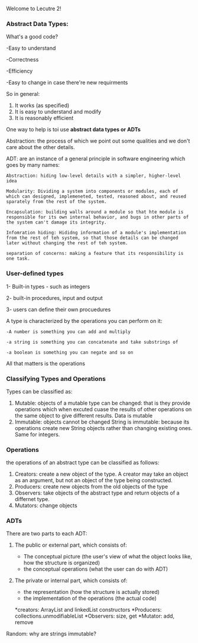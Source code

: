 Welcome to Lecutre 2! 

<h3>Abstract Data Types: </h3>

What's a good code? 

-Easy to understand 

-Correctness 

-Efficiency 

-Easy to change in case there're new requirments 

So in general: 

1. It works (as specified)
2. It is easy to understand and modify 
3. It is reasonably efficient 

One way to help is toi use <b>abstract data types or ADTs</b>


Abstraction: the process of which we point out some qualities and we don't care about the other details. 

ADT: are an instance of a general principle in software engineering which goes by many names: 

	Abstraction: hiding low-level details with a simpler, higher-level idea

	Modularity: Dividing a system into components or modules, each of which can designed, implemeneted, tested, reasoned about, and reused sparately from the rest of the system. 

	Encapsulation: building walls around a module so that hte module is responsible for its own internal behavior, and bugs in other parts of the system can't damage its integrity. 

	Infomration hiding: Hididng information of a module's implementation from the rest of teh system, so that those details can be changed later without changing the rest of teh system. 

	separation of concerns: making a feature that its responsibility is one task. 

<h3>User-defined types</h3>

1- Built-in types - such as integers 

2- built-in procedures, input and output 

3- users can define their own procuedures


A type is characterized by the operations you can perform on it: 

	-A number is something you can add and multiply 

	-a string is something you can concatenate and take substrings of

	-a boolean is something you can negate and so on 

All that matters is the operations 

<h3>Classifying Types and Operations </h3>

Types can be classified as: 

1. Mutable: objects of a mutable type can be changed: that is they provide operations which when excuted cuase the results of other operations on the same object to give different results. Data is mutable 
2. Immutable: objects cannot be changed 
String is immutable: because its operations create new String objects rather than changing existing ones. Same for integers. 


<h3>Operations</h3>

the operations of an abstract type can be classified as follows: 

1. Creators: create a new object of the type. A creator may take an object as an argument, but not an object of the type being constructed. 
2. Producers: create new objects from the old objects of the type 
3. Observers: take objects of the abstract type and return objects of a differnet type. 
4. Mutators: change objects

<h3>ADTs</h3>

There are two parts to each ADT: 

1. The public or external part, which consists of: 

	* The conceptual picture (the user's view of what the object looks like, how the structure is organized)
	* the conceptual operations (what the user can do with ADT)
2. The private or internal part, which consists of: 
	* the representation (how the structure is actually stored)
	* the implementation of the operations (the actual code)


	*creators: ArrayList and linkedList constructors 
	*Producers: collections.unmodifiableList 
	*Observers: size, get
	*Mutator: add, remove


Random: why are strings immutable?
